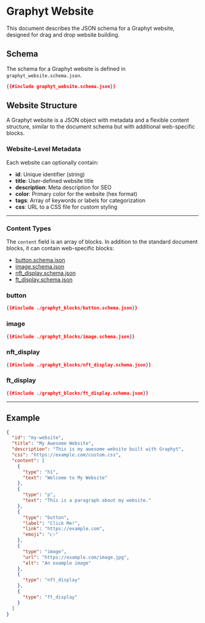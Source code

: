# Graphyt Website

This document describes the JSON schema for a Graphyt website, designed for drag and drop website building.

## Schema

The schema for a Graphyt website is defined in `graphyt_website.schema.json`.

```json
{{#include graphyt_website.schema.json}}
```

## Website Structure

A Graphyt website is a JSON object with metadata and a flexible content structure, similar to the document schema but with additional web-specific blocks.

### Website-Level Metadata

Each website can optionally contain:

- **id**: Unique identifier (string)
- **title**: User-defined website title
- **description**: Meta description for SEO
- **color**: Primary color for the website (hex format)
- **tags**: Array of keywords or labels for categorization
- **css**: URL to a CSS file for custom styling

---

### Content Types

The `content` field is an array of blocks. In addition to the standard document blocks, it can contain web-specific blocks:

- [button.schema.json](./graphyt_blocks/button.schema.json)
- [image.schema.json](./graphyt_blocks/image.schema.json)
- [nft_display.schema.json](./graphyt_blocks/nft_display.schema.json)
- [ft_display.schema.json](./graphyt_blocks/ft_display.schema.json)

### button

```json
{{#include ./graphyt_blocks/button.schema.json}}
```

### image

```json
{{#include ./graphyt_blocks/image.schema.json}}
```

### nft_display

```json
{{#include ./graphyt_blocks/nft_display.schema.json}}
```

### ft_display

```json
{{#include ./graphyt_blocks/ft_display.schema.json}}
```

---

## Example

```json
{
  "id": "my-website",
  "title": "My Awesome Website",
  "description": "This is my awesome website built with Graphyt",
  "css": "https://example.com/custom.css",
  "content": [
    {
      "type": "h1",
      "text": "Welcome to My Website"
    },
    {
      "type": "p",
      "text": "This is a paragraph about my website."
    },
    {
      "type": "button",
      "label": "Click Me!",
      "link": "https://example.com",
      "emoji": "👉"
    },
    {
      "type": "image",
      "url": "https://example.com/image.jpg",
      "alt": "An example image"
    },
    {
      "type": "nft_display"
    },
    {
      "type": "ft_display"
    }
  ]
}
```